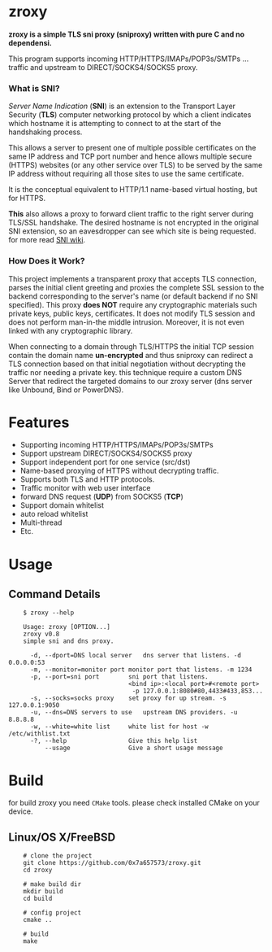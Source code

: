 
# zroxy

**zroxy is a simple TLS sni proxy (sniproxy) written with pure C and no dependensi.**

This program supports incoming HTTP/HTTPS/IMAPs/POP3s/SMTPs … traffic and upstream to DIRECT/SOCKS4/SOCKS5 proxy.

  
### What is SNI?
*Server Name Indication* (**SNI**) is an extension to the Transport Layer Security (**TLS**) computer networking protocol by which a client indicates which hostname it is attempting to connect to at the start of the handshaking process.

This allows a server to present one of multiple possible certificates on the same IP address and TCP port number and hence allows multiple secure (HTTPS) websites (or any other service over TLS) to be served by the same IP address without requiring all those sites to use the same certificate.

It is the conceptual equivalent to HTTP/1.1 name-based virtual hosting, but for HTTPS.

**This** also allows a proxy to forward client traffic to the right server during TLS/SSL handshake. The desired hostname is not encrypted in the original SNI extension, so an eavesdropper can see which site is being requested.
for more read [SNI wiki](https://en.wikipedia.org/wiki/Server_Name_Indication).

  
### How Does it Work?
This project implements a transparent proxy that accepts TLS connection, parses the initial client greeting and proxies the complete SSL session to the backend corresponding to the server's name (or default backend if no SNI specified). This proxy **does NOT** require any cryptographic materials such private keys, public keys, certificates. It does not modify TLS session and does not perform man-in-the middle intrusion. Moreover, it is not even linked with any cryptographic library.

When connecting to a domain through TLS/HTTPS the initial TCP session contain the domain name **un-encrypted** and thus sniproxy can redirect a TLS connection based on that initial negotiation without decrypting the traffic nor needing a private key. this technique require a custom DNS Server that redirect the targeted domains to our zroxy server (dns server like Unbound, Bind or PowerDNS).


#  Features
- Supporting incoming HTTP/HTTPS/IMAPs/POP3s/SMTPs
- Support upstream DIRECT/SOCKS4/SOCKS5 proxy
- Support independent port for one service (src/dst)
- Name-based proxying of HTTPS without decrypting traffic.
- Supports both TLS and HTTP protocols.
- Traffic monitor with web user interface
- forward DNS request (**UDP**) from SOCKS5 (**TCP**)
- Support domain whitelist
- auto reload whitelist
- Multi-thread
- Etc.

#  Usage
## Command Details
```
    $ zroxy --help
    
    Usage: zroxy [OPTION...]
	zroxy v0.8
	simple sni and dns proxy.

	  -d, --dport=DNS local server   dns server that listens. -d 0.0.0.0:53
	  -m, --monitor=monitor port monitor port that listens. -m 1234
	  -p, --port=sni port        sni port that listens.
	                             <bind ip>:<local port>#<remote port>
	                              -p 127.0.0.1:8080#80,4433#433,853...
	  -s, --socks=socks proxy    set proxy for up stream. -s 127.0.0.1:9050
	  -u, --dns=DNS servers to use   upstream DNS providers. -u 8.8.8.8
	  -w, --white=white list     white list for host -w /etc/withlist.txt
	  -?, --help                 Give this help list
	      --usage                Give a short usage message
```

#  Build
for build zroxy you need `CMake` tools. please check installed CMake on your device.
## Linux/OS X/FreeBSD

```
	# clone the project 
	git clone https://github.com/0x7a657573/zroxy.git
	cd zroxy
	
	# make build dir
	mkdir build
	cd build
	
	# config project
	cmake ..
	
	# build
	make
```